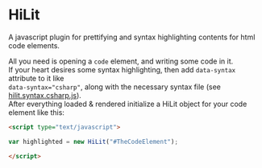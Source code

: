 # HiLit
A javascript plugin for prettifying and syntax highlighting contents for html code elements.

All you need is opening a `code` element, and writing some code in it.  
If your heart desires some syntax highlighting, then add `data-syntax` attribute to it like  
`data-syntax="csharp"`, along with the necessary syntax file (see [hilit.syntax.csharp.js](hilit.syntax.csharp.js)).  
After everything loaded & rendered initialize a HiLit object for your code element like this:
```html
<script type="text/javascript">
```
```javascript
var highlighted = new HiLit("#TheCodeElement");
```
```html
</script>
```